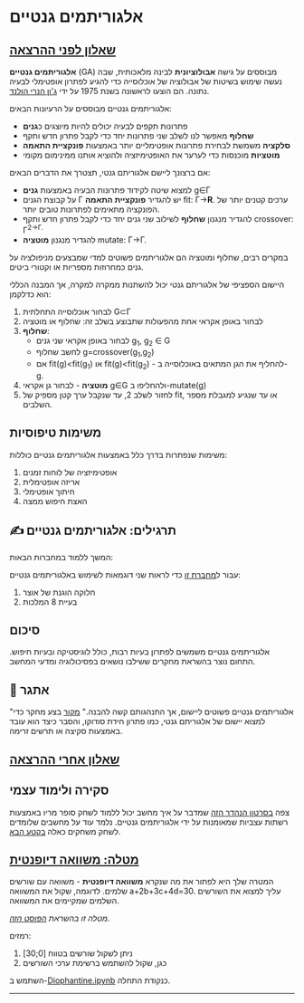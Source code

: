 <!--
CO_OP_TRANSLATOR_METADATA:
{
  "original_hash": "6bbd632dfe6c62e5f66bb51fd78c174a",
  "translation_date": "2025-09-23T10:15:12+00:00",
  "source_file": "lessons/6-Other/21-GeneticAlgorithms/README.md",
  "language_code": "he"
}
-->
# אלגוריתמים גנטיים

## [שאלון לפני ההרצאה](https://ff-quizzes.netlify.app/en/ai/quiz/41)

**אלגוריתמים גנטיים** (GA) מבוססים על גישה **אבולוציונית** לבינה מלאכותית, שבה נעשה שימוש בשיטות של אבולוציה של אוכלוסייה כדי להגיע לפתרון אופטימלי לבעיה נתונה. הם הוצעו לראשונה בשנת 1975 על ידי [ג'ון הנרי הולנד](https://wikipedia.org/wiki/John_Henry_Holland).

אלגוריתמים גנטיים מבוססים על הרעיונות הבאים:

* פתרונות תקפים לבעיה יכולים להיות מיוצגים כ**גנים**
* **שחלוף** מאפשר לנו לשלב שני פתרונות יחד כדי לקבל פתרון חדש ותקף
* **סלקציה** משמשת לבחירת פתרונות אופטימליים יותר באמצעות **פונקציית התאמה**
* **מוטציות** מוכנסות כדי לערער את האופטימיזציה ולהוציא אותנו ממינימום מקומי

אם ברצונך ליישם אלגוריתם גנטי, תצטרך את הדברים הבאים:

* למצוא שיטה לקידוד פתרונות הבעיה באמצעות **גנים** g&in;&Gamma;
* על קבוצת הגנים &Gamma; יש להגדיר **פונקציית התאמה** fit: &Gamma;&rightarrow;**R**. ערכים קטנים יותר של הפונקציה מתאימים לפתרונות טובים יותר.
* להגדיר מנגנון **שחלוף** לשילוב שני גנים יחד כדי לקבל פתרון חדש ותקף crossover: &Gamma;<sup>2</sub>&rightarrow;&Gamma;.
* להגדיר מנגנון **מוטציה** mutate: &Gamma;&rightarrow;&Gamma;.

במקרים רבים, שחלוף ומוטציה הם אלגוריתמים פשוטים למדי שמבצעים מניפולציה על גנים כמחרוזות מספריות או וקטורי ביטים.

היישום הספציפי של אלגוריתם גנטי יכול להשתנות ממקרה למקרה, אך המבנה הכללי הוא כדלקמן:

1. לבחור אוכלוסייה התחלתית G&subset;&Gamma;
2. לבחור באופן אקראי אחת מהפעולות שתבוצע בשלב זה: שחלוף או מוטציה
3. **שחלוף**:
   * לבחור באופן אקראי שני גנים g<sub>1</sub>, g<sub>2</sub> &in; G
   * לחשב שחלוף g=crossover(g<sub>1</sub>,g<sub>2</sub>)
   * אם fit(g)<fit(g<sub>1</sub>) או fit(g)<fit(g<sub>2</sub>) - להחליף את הגן המתאים באוכלוסייה ב-g.
4. **מוטציה** - לבחור גן אקראי g&in;G ולהחליפו ב-mutate(g)
5. לחזור לשלב 2, עד שנקבל ערך קטן מספיק של fit, או עד שנגיע למגבלת מספר השלבים.

## משימות טיפוסיות

משימות שנפתרות בדרך כלל באמצעות אלגוריתמים גנטיים כוללות:

1. אופטימיזציה של לוחות זמנים
1. אריזה אופטימלית
1. חיתוך אופטימלי
1. האצת חיפוש ממצה

## ✍️ תרגילים: אלגוריתמים גנטיים

המשך ללמוד במחברות הבאות:

עבור ל[מחברת זו](Genetic.ipynb) כדי לראות שני דוגמאות לשימוש באלגוריתמים גנטיים:

1. חלוקה הוגנת של אוצר
1. בעיית 8 המלכות

## סיכום

אלגוריתמים גנטיים משמשים לפתרון בעיות רבות, כולל לוגיסטיקה ובעיות חיפוש. התחום נוצר בהשראת מחקרים ששילבו נושאים בפסיכולוגיה ומדעי המחשב.

## 🚀 אתגר

"אלגוריתמים גנטיים פשוטים ליישום, אך התנהגותם קשה להבנה." [מקור](https://wikipedia.org/wiki/Genetic_algorithm) בצע מחקר כדי למצוא יישום של אלגוריתם גנטי, כמו פתרון חידת סודוקו, והסבר כיצד הוא עובד באמצעות סקיצה או תרשים זרימה.

## [שאלון אחרי ההרצאה](https://ff-quizzes.netlify.app/en/ai/quiz/42)

## סקירה ולימוד עצמי

צפה [בסרטון הנהדר הזה](https://www.youtube.com/watch?v=qv6UVOQ0F44) שמדבר על איך מחשב יכול ללמוד לשחק סופר מריו באמצעות רשתות עצביות שמאומנות על ידי אלגוריתמים גנטיים. נלמד עוד על מחשבים שלומדים לשחק משחקים כאלה [בקטע הבא](../22-DeepRL/README.md).

## [מטלה: משוואה דיופנטית](Diophantine.ipynb)

המטרה שלך היא לפתור את מה שנקרא **משוואה דיופנטית** - משוואה עם שורשים שלמים. לדוגמה, שקול את המשוואה a+2b+3c+4d=30. עליך למצוא את השורשים השלמים שמקיימים את המשוואה.

*מטלה זו בהשראת [הפוסט הזה](https://habr.com/post/128704/).*

רמזים:

1. ניתן לשקול שורשים בטווח [0;30]
1. כגן, שקול להשתמש ברשימת ערכי השורשים

השתמש ב-[Diophantine.ipynb](Diophantine.ipynb) כנקודת התחלה.

---

